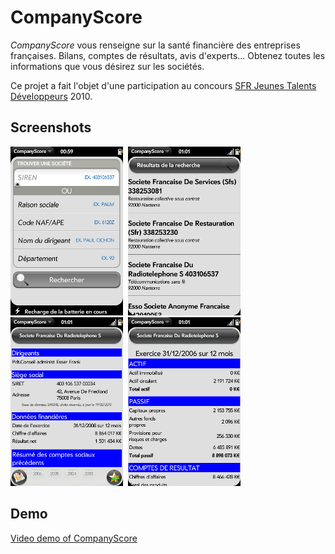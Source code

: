 # CompanyScore

_CompanyScore_ vous renseigne sur la santé financière des entreprises françaises. Bilans, comptes de résultats, avis d'experts... Obtenez toutes les informations que vous désirez sur les sociétés.

Ce projet a fait l'objet d'une participation au concours [SFR Jeunes Talents Développeurs](http://www.sfrjtd.fr/) 2010.

## Screenshots

![CompanyScore form](Resources/form.png?raw=true)&nbsp;&nbsp;![CompanyScore list](Resources/list.png?raw=true)&nbsp;&nbsp;![CompanyScore file](Resources/file.png?raw=true)&nbsp;&nbsp;![CompanyScore account](Resources/account.png?raw=true)

## Demo

[Video demo of CompanyScore](http://www.youtube.com/watch?v=pub-qYvvezA)
